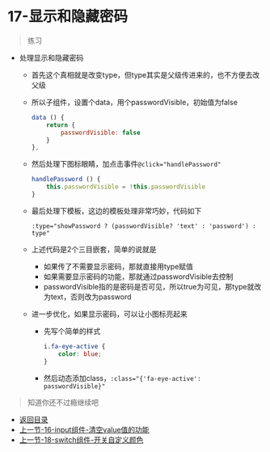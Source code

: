 # 17-显示和隐藏密码

> 练习

* 处理显示和隐藏密码
    * 首先这个真相就是改变type，但type其实是父级传进来的，也不方便去改父级
    * 所以子组件，设置个data，用个passwordVisible，初始值为false
        ```js
        data () {
            return {
                passwordVisible: false
            }
        },        
        ```
    * 然后处理下图标眼睛，加点击事件`@click="handlePassword"`
        ```js
        handlePassword () {
            this.passwordVisible = !this.passwordVisible
        }        
        ```
    * 最后处理下模板，这边的模板处理非常巧妙，代码如下  
        ```
        :type="showPassword ? (passwordVisible? 'text' : 'password') : type"
        ```  
    * 上述代码是2个三目嵌套，简单的说就是
        * 如果传了不需要显示密码，那就直接用type赋值
        * 如果需要显示密码的功能，那就通过passwordVisible去控制 
        * passwordVisible指的是密码是否可见，所以true为可见，那type就改为text，否则改为password  

    * 进一步优化，如果显示密码，可以让小图标亮起来
        * 先写个简单的样式  
            ```css
            i.fa-eye-active {
                color: blue;
            }            
            ```
        * 然后动态添加class，`:class="{'fa-eye-active': passwordVisible}"`   

> 知道你还不过瘾继续吧       

* [返回目录](../../README.md)
* [上一节-16-input组件-清空value值的功能](../16-input组件-清空value值的功能/input组件-清空value值的功能.md)
* [上一节-18-switch组件-开关自定义颜色](../18-switch组件-开关自定义颜色/switch组件-开关自定义颜色.md)